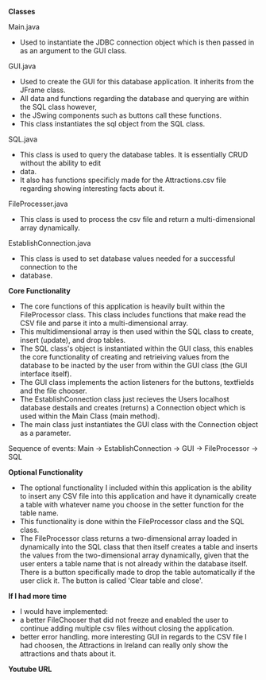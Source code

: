**Classes**

Main.java
- Used to instantiate the JDBC connection object which is then passed in as an argument to the 
  GUI class.
  
GUI.java
- Used to create the GUI for this database application. It inherits from the JFrame class. 
- All data and functions regarding the database and querying are within the SQL class however,
- the JSwing components such as buttons call these functions.
- This class instantiates the sql object from the SQL class.

SQL.java
- This class is used to query the database tables. It is essentially CRUD without the ability to edit
- data.
- It also has functions specificly made for the Attractions.csv file regarding showing interesting facts about
it.

FileProcesser.java
- This class is used to process the csv file and return a multi-dimensional array dynamically.

EstablishConnection.java
- This class is used to set database values needed for a successful connection to the 
- database.


**Core Functionality**
- The core functions of this application is heavily built within the FileProcessor class. This class
  includes functions that make read the CSV file and parse it into a multi-dimensional array.
- This multidimensional array is then used within the SQL class to create, insert (update), 
  and drop tables.
- The SQL class's object is instantiated within the GUI class, this enables the core functionality of
  creating and retrieiving values from the database to be inacted by the user from within the GUI
  class (the GUI interface itself).
- The GUI class implements the action listeners for the buttons, textfields and the file chooser.
- The EstablishConnection class just recieves the Users localhost database destails and creates (returns)
  a Connection object which is used within the Main Class (main method).
- The main class just instantiates the GUI class with the Connection object as a parameter.

Sequence of events: Main -> EstablishConnection -> GUI -> FileProcessor -> SQL

**Optional Functionality**
- The optional functionality I included within this application is the ability to insert any CSV file
  into this application and have it dynamically create a table with whatever name you choose in the 
  setter function for the table name.
- This functionality is done within the FileProcessor class and the SQL class.
- The FileProcessor class returns a two-dimensional array loaded in dynamically into the SQL class 
  that then itself creates a table and inserts the values from the two-dimensional array dynamically,
  given that the user enters a table name that is not already within the database itself. There is a button
  specifically made to drop the table automatically if the user click it. The button is called 
  'Clear table and close'.

**If I had more time**
- I would have implemented: 
- a better FileChooser that did not freeze and enabled the user to continue adding multiple 
  csv files without closing the application.
- better error handling.
  more interesting GUI in regards to the CSV file I had choosen, the Attractions in Ireland
  can really only show the attractions and thats about it.
  
**Youtube URL**




